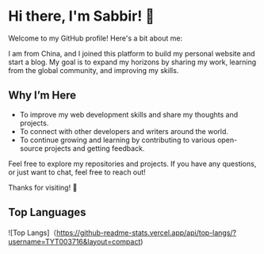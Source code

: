 # Hi there, I'm Sabbir! 👋

Welcome to my GitHub profile! Here's a bit about me:

I am from China, and I joined this platform to build my personal website and start a blog. My goal is to expand my horizons by sharing my work, learning from the global community, and improving my skills.


## Why I’m Here
- To improve my web development skills and share my thoughts and projects.
- To connect with other developers and writers around the world.
- To continue growing and learning by contributing to various open-source projects and getting feedback.

Feel free to explore my repositories and projects. If you have any questions, or just want to chat, feel free to reach out!

Thanks for visiting! 🙌

## Top Languages

​![Top Langs]（https://github-readme-stats.vercel.app/api/top-langs/?username=TYT003716&layout=compact)
